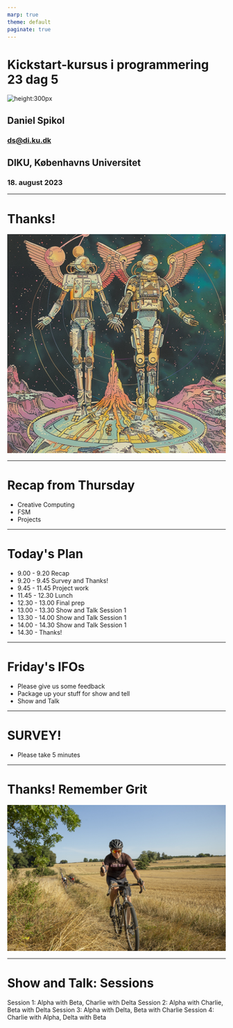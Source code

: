```yaml
---
marp: true
theme: default
paginate: true
---
```


# Kickstart-kursus i programmering 23 dag 5

![height:300px](images/fish)

## Daniel Spikol
### ds@di.ku.dk

## DIKU, Københavns Universitet
### 18. august 2023

---
<!-- _backgroundColor: black -->
# Thanks!<!--fit-->
<!-- _color: pink -->
![bg 50%](./image_bank/tarot_lovers.png)

---

# Recap from Thursday

- Creative Computing
- FSM
- Projects

---

# Today's Plan

- 9.00 - 9.20 Recap
- 9.20 - 9.45 Survey and Thanks!
- 9.45 - 11.45 Project work
- 11.45 - 12.30 Lunch
- 12.30 - 13.00 Final prep
- 13.00 - 13.30 Show and Talk Session 1
- 13.30 - 14.00 Show and Talk Session 1
- 14.00 - 14.30 Show and Talk Session 1
- 14.30 - Thanks!

---

# Friday's IFOs

- Please give us some feedback
- Package up your stuff for show and tell
- Show and Talk

---
# SURVEY!
- Please take 5 minutes

---
<!-- _color: white -->
# Thanks! Remember Grit<!--fit -->

![bg](./images/grit.jpg)



---

# Show and Talk: Sessions
Session 1: Alpha with Beta, Charlie with Delta
Session 2: Alpha with Charlie, Beta with Delta
Session 3: Alpha with Delta, Beta with Charlie
Session 4: Charlie with Alpha, Delta with Beta
